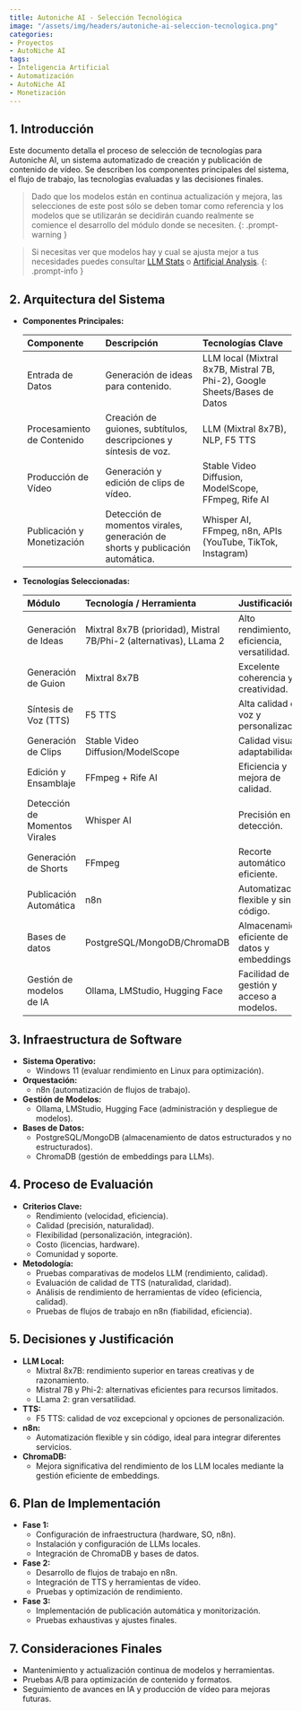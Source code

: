 ```yaml
---
title: Autoniche AI - Selección Tecnológica
image: "/assets/img/headers/autoniche-ai-seleccion-tecnologica.png"
categories:
- Proyectos
- AutoNiche AI
tags:
- Inteligencia Artificial
- Automatización
- AutoNiche AI
- Monetización
---
```


## 1. Introducción

Este documento detalla el proceso de selección de tecnologías para Autoniche AI, un sistema automatizado de creación y publicación de contenido de vídeo. Se describen los componentes principales del sistema, el flujo de trabajo, las tecnologías evaluadas y las decisiones finales.

> Dado que los modelos están en continua actualización y mejora, las selecciones de este post sólo se deben tomar como referencia y los modelos que se utilizarán se decidirán cuando realmente se comience el desarrollo del módulo donde se necesiten.
{: .prompt-warning }

> Si necesitas ver que modelos hay y cual se ajusta mejor a tus necesidades puedes consultar [LLM Stats](https://llm-stats.com) o [Artificial Analysis](https://artificialanalysis.ai/).
{: .prompt-info }
## 2. Arquitectura del Sistema

* **Componentes Principales:**

    | Componente | Descripción | Tecnologías Clave |
    | :--- | :--- | :--- |
    | Entrada de Datos | Generación de ideas para contenido. | LLM local (Mixtral 8x7B, Mistral 7B, Phi-2), Google Sheets/Bases de Datos |
    | Procesamiento de Contenido | Creación de guiones, subtítulos, descripciones y síntesis de voz. | LLM (Mixtral 8x7B), NLP, F5 TTS |
    | Producción de Vídeo | Generación y edición de clips de vídeo. | Stable Video Diffusion, ModelScope, FFmpeg, Rife AI |
    | Publicación y Monetización | Detección de momentos virales, generación de shorts y publicación automática. | Whisper AI, FFmpeg, n8n, APIs (YouTube, TikTok, Instagram) |

* **Tecnologías Seleccionadas:**

    | Módulo | Tecnología / Herramienta | Justificación |
    | :--- | :--- | :--- |
    | Generación de Ideas | Mixtral 8x7B (prioridad), Mistral 7B/Phi-2 (alternativas), LLama 2 | Alto rendimiento, eficiencia, versatilidad. |
    | Generación de Guion | Mixtral 8x7B | Excelente coherencia y creatividad. |
    | Síntesis de Voz (TTS) | F5 TTS | Alta calidad de voz y personalización. |
    | Generación de Clips | Stable Video Diffusion/ModelScope | Calidad visual y adaptabilidad. |
    | Edición y Ensamblaje | FFmpeg + Rife AI | Eficiencia y mejora de calidad. |
    | Detección de Momentos Virales | Whisper AI | Precisión en la detección. |
    | Generación de Shorts | FFmpeg | Recorte automático eficiente. |
    | Publicación Automática | n8n | Automatización flexible y sin código. |
    | Bases de datos | PostgreSQL/MongoDB/ChromaDB | Almacenamiento eficiente de datos y embeddings. |
    | Gestión de modelos de IA | Ollama, LMStudio, Hugging Face | Facilidad de gestión y acceso a modelos. |

## 3. Infraestructura de Software

* **Sistema Operativo:**
    * Windows 11 (evaluar rendimiento en Linux para optimización).
* **Orquestación:**
    * n8n (automatización de flujos de trabajo).
* **Gestión de Modelos:**
    * Ollama, LMStudio, Hugging Face (administración y despliegue de modelos).
* **Bases de Datos:**
    * PostgreSQL/MongoDB (almacenamiento de datos estructurados y no estructurados).
    * ChromaDB (gestión de embeddings para LLMs).

## 4. Proceso de Evaluación

* **Criterios Clave:**
    * Rendimiento (velocidad, eficiencia).
    * Calidad (precisión, naturalidad).
    * Flexibilidad (personalización, integración).
    * Costo (licencias, hardware).
    * Comunidad y soporte.
* **Metodología:**
    * Pruebas comparativas de modelos LLM (rendimiento, calidad).
    * Evaluación de calidad de TTS (naturalidad, claridad).
    * Análisis de rendimiento de herramientas de vídeo (eficiencia, calidad).
    * Pruebas de flujos de trabajo en n8n (fiabilidad, eficiencia).

## 5. Decisiones y Justificación

* **LLM Local:**
    * Mixtral 8x7B: rendimiento superior en tareas creativas y de razonamiento.
    * Mistral 7B y Phi-2: alternativas eficientes para recursos limitados.
    * LLama 2: gran versatilidad.
* **TTS:**
    * F5 TTS: calidad de voz excepcional y opciones de personalización.
* **n8n:**
    * Automatización flexible y sin código, ideal para integrar diferentes servicios.
* **ChromaDB:**
    * Mejora significativa del rendimiento de los LLM locales mediante la gestión eficiente de embeddings.

## 6. Plan de Implementación

* **Fase 1:**
    * Configuración de infraestructura (hardware, SO, n8n).
    * Instalación y configuración de LLMs locales.
    * Integración de ChromaDB y bases de datos.
* **Fase 2:**
    * Desarrollo de flujos de trabajo en n8n.
    * Integración de TTS y herramientas de vídeo.
    * Pruebas y optimización de rendimiento.
* **Fase 3:**
    * Implementación de publicación automática y monitorización.
    * Pruebas exhaustivas y ajustes finales.

## 7. Consideraciones Finales

* Mantenimiento y actualización continua de modelos y herramientas.
* Pruebas A/B para optimización de contenido y formatos.
* Seguimiento de avances en IA y producción de vídeo para mejoras futuras.
